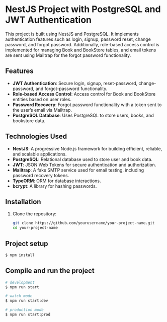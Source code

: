 # NestJS Project with PostgreSQL and JWT Authentication

This project is built using NestJS and PostgreSQL. It implements authentication features such as login, signup, password reset, change password, and forgot password. Additionally, role-based access control is implemented for managing Book and BookStore tables, and email tokens are sent using Mailtrap for the forgot password functionality.

## Features

- **JWT Authentication**: Secure login, signup, reset-password, change-password, and forgot-password functionality.
- **Role-based Access Control**: Access control for Book and BookStore entities based on user roles.
- **Password Recovery**: Forgot password functionality with a token sent to the user’s email via Mailtrap.
- **PostgreSQL Database**: Uses PostgreSQL to store users, books, and bookstore data.
  
## Technologies Used

- **NestJS**: A progressive Node.js framework for building efficient, reliable, and scalable applications.
- **PostgreSQL**: Relational database used to store user and book data.
- **JWT**: JSON Web Tokens for secure authentication and authorization.
- **Mailtrap**: A fake SMTP service used for email testing, including password recovery tokens.
- **TypeORM**: ORM for database interactions.
- **bcrypt**: A library for hashing passwords.

## Installation

1. Clone the repository:
   ```bash
   git clone https://github.com/yourusername/your-project-name.git
   cd your-project-name


## Project setup

```bash
$ npm install
```

## Compile and run the project

```bash
# development
$ npm run start

# watch mode
$ npm run start:dev

# production mode
$ npm run start:prod
```



